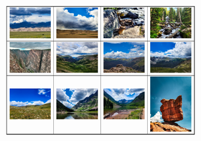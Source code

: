 <table align=center border="1">

<tr>

<td width="250"> <img src="../pics/co_101.jpg" width="240" border=0 alt=""></img> </td>
<td width="250"> <img src="../pics/co_102.jpg" width="240" border=0 alt=""></img> </td>
<td width="250"> <img src="../pics/co_103.jpg" width="240" border=0 alt=""></img> </td>
<td width="250"> <img src="../pics/co_104.jpg" width="240" border=0 alt=""></img> </td>

</tr>

<tr>

<td width="250"> <img src="../pics/co_201.jpg" width="240" border=0 alt=""></img> </td>
<td width="250"> <img src="../pics/co_202.jpg" width="240" border=0 alt=""></img> </td>
<td width="250"> <img src="../pics/co_203.jpg" width="240" border=0 alt=""></img> </td>
<td width="250"> <img src="../pics/co_204.jpg" width="240" border=0 alt=""></img> </td>

</tr>

<tr>

<td width="250"> <img src="../pics/co_301.JPG" width="240" border=0 alt=""></img> </td>
<td width="250"> <img src="../pics/co_302.JPG" width="240" border=0 alt=""></img> </td>
<td width="250"> <img src="../pics/co_303.JPG" width="240" border=0 alt=""></img> </td>
<td width="250"> <img src="../pics/co_304.JPG" width="240" border=0 alt=""></img> </td>

</tr>


</table>